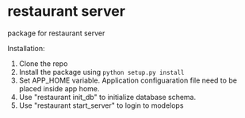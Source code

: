 # restaurant server

package for restaurant server

Installation:

1. Clone the repo
2. Install the package using ``python setup.py install``
3. Set APP_HOME variable. Application configuaration file need to be placed inside app home.
4. Use "restaurant init_db" to initialize database schema.
5. Use "restaurant start_server" to login to modelops
